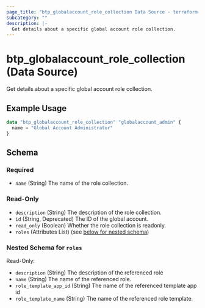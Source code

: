 ```yaml
---
page_title: "btp_globalaccount_role_collection Data Source - terraform-provider-btp"
subcategory: ""
description: |-
  Get details about a specific global account role collection.
---
```


# btp_globalaccount_role_collection (Data Source)

Get details about a specific global account role collection.

## Example Usage

```terraform
data "btp_globalaccount_role_collection" "globalaccount_admin" {
  name = "Global Account Administrator"
}
```

<!-- schema generated by tfplugindocs -->
## Schema

### Required

- `name` (String) The name of the role collection.

### Read-Only

- `description` (String) The description of the role collection.
- `id` (String, Deprecated) The ID of the global account.
- `read_only` (Boolean) Whether the role collection is readonly.
- `roles` (Attributes List) (see [below for nested schema](#nestedatt--roles))

<a id="nestedatt--roles"></a>
### Nested Schema for `roles`

Read-Only:

- `description` (String) The description of the referenced role
- `name` (String) The name of the referenced role.
- `role_template_app_id` (String) The name of the referenced template app id
- `role_template_name` (String) The name of the referenced role template.